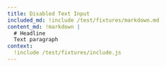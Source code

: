 ```yaml
---
title: Disabled Text Input
included_md: !include /test/fixtures/markdown.md
content_md: !markdown |
  # Headline
  Text paragraph
context:
  !include /test/fixtures/include.js
---
```

